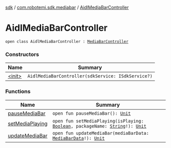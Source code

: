 [sdk](../../index.md) / [com.robotemi.sdk.mediabar](../index.md) / [AidlMediaBarController](./index.md)

# AidlMediaBarController

`open class AidlMediaBarController : `[`MediaBarController`](../-media-bar-controller/index.md)

### Constructors

| Name | Summary |
|---|---|
| [&lt;init&gt;](-init-.md) | `AidlMediaBarController(sdkService: ISdkService?)` |

### Functions

| Name | Summary |
|---|---|
| [pauseMediaBar](pause-media-bar.md) | `open fun pauseMediaBar(): `[`Unit`](https://kotlinlang.org/api/latest/jvm/stdlib/kotlin/-unit/index.html) |
| [setMediaPlaying](set-media-playing.md) | `open fun setMediaPlaying(isPlaying: `[`Boolean`](https://kotlinlang.org/api/latest/jvm/stdlib/kotlin/-boolean/index.html)`, packageName: `[`String`](https://kotlinlang.org/api/latest/jvm/stdlib/kotlin/-string/index.html)`!): `[`Unit`](https://kotlinlang.org/api/latest/jvm/stdlib/kotlin/-unit/index.html) |
| [updateMediaBar](update-media-bar.md) | `open fun updateMediaBar(mediaBarData: `[`MediaBarData`](../-media-bar-data/index.md)`!): `[`Unit`](https://kotlinlang.org/api/latest/jvm/stdlib/kotlin/-unit/index.html) |
